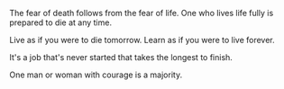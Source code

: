 The fear of death follows from the fear of life. One who
lives life fully is prepared to die at any time.

Live as if you were to die tomorrow. Learn as if you were to live forever.

It's a job that's never started that takes the longest to finish.

One man or woman with courage is a majority.
